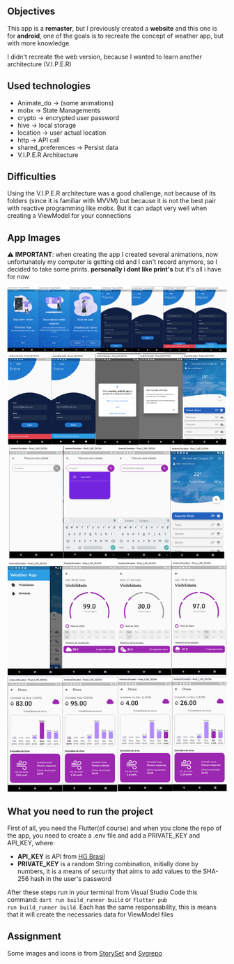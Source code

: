 ## Objectives
This app is a **remaster**, but I previously created a __website__ and this one is for __android__, one of the goals is to recreate the concept of weather app, but with more knowledge.

I didn't recreate the web version, because I wanted to learn another architecture (V.I.P.E.R)

## Used technologies

 - Animate_do -> (some animations)
 - mobx -> State Managements
 - crypto -> encrypted user password
 - hive -> local storage
 - location -> user actual location
 - http -> API call
 - shared_preferences -> Persist data
 - V.I.P.E.R Architecture

## Difficulties
Using the V.I.P.E.R architecture was a good challenge, not because of its folders (since it is familiar with MVVM) but because it is not the best pair with reactive programming like mobx. But it can adapt very well when creating a ViewModel for your connections

## App Images
 :warning: **IMPORTANT**: when creating the app I created several animations, now
unfortunately my computer is getting old and I can't record anymore, so I decided to take some prints.
__personally i dont like print's__ but it's all i have for now

![title](assets/markdown_images/splash_to_auth.png)
![title](assets/markdown_images/signin_to_homepage.png)
![title](assets/markdown_images/search.png)
![title](assets/markdown_images/drawer_to_visibility.png)
![title](assets/markdown_images/rain_screen.png)

## What you need to run the project
 First of all, you need the Flutter(of course) and when you clone the repo of the app, you need to create a .env file and add a PRIVATE_KEY and API_KEY, where:
  - **API_KEY** is API from [HG Brasil](https://hgbrasil.com/) 
  - **PRIVATE_KEY** is a random String combination, initially done by numbers, it is a means of security that aims to add values to the SHA-256 hash in the user's password

After these steps run in your terminal from Visual Studio Code this command: <code>dart run build_runner build</code> or <code>flutter pub run build_runner build</code>. Each has the same responsability, this is means that it will create the necessaries data for ViewModel files
 
## Assignment

Some images and icons is from 
[StorySet](https://storyset.com/) and [Svgrepo](https://www.svgrepo.com/)
